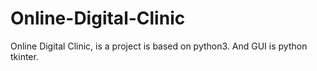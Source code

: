 # Online-Digital-Clinic
Online Digital Clinic, is a project is based on python3. And GUI is python tkinter.
